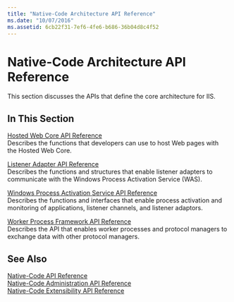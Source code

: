 ```yaml
---
title: "Native-Code Architecture API Reference"
ms.date: "10/07/2016"
ms.assetid: 6cb22f31-7ef6-4fe6-b686-36b04d8c4f52
---
```

# Native-Code Architecture API Reference
This section discusses the APIs that define the core architecture for IIS.  
  
## In This Section  
 [Hosted Web Core API Reference](../../web-development-reference/native-code-api-reference/hosted-web-core-api-reference.md)  
 Describes the functions that developers can use to host Web pages with the Hosted Web Core.  
  
 [Listener Adapter API Reference](../../web-development-reference/native-code-api-reference/listener-adapter-api-reference.md)  
 Describes the functions and structures that enable listener adapters to communicate with the Windows Process Activation Service (WAS).  
  
 [Windows Process Activation Service API Reference](../../web-development-reference/native-code-api-reference/windows-process-activation-service-api-reference.md)  
 Describes the functions and interfaces that enable process activation and monitoring of applications, listener channels, and listener adaptors.  
  
 [Worker Process Framework API Reference](../../web-development-reference/native-code-api-reference/worker-process-framework-api-reference.md)  
 Describes the API that enables worker processes and protocol managers to exchange data with other protocol managers.  
  
## See Also  
 [Native-Code API Reference](../../web-development-reference/native-code-api-reference/native-code-api-reference.md)   
 [Native-Code Administration API Reference](../../web-development-reference/native-code-api-reference/native-code-administration-api-reference.md)   
 [Native-Code Extensibility API Reference](../../web-development-reference/native-code-api-reference/native-code-extensibility-api-reference.md)
